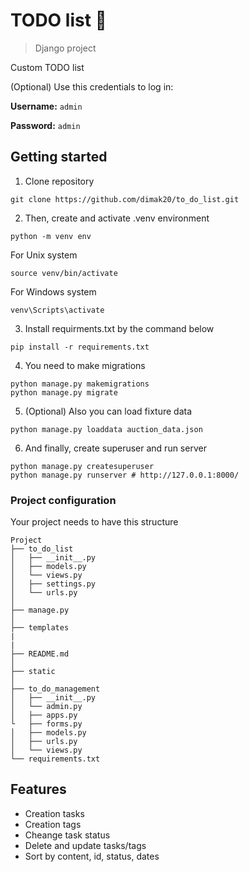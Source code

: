 # TODO list 📝
> Django project 

Custom TODO list


(Optional) Use this credentials to log in:

**Username:** `admin`

**Password:** `admin`
## Getting started

1. Clone repository  
```shell
git clone https://github.com/dimak20/to_do_list.git
```
2. Then, create and activate .venv environment  
```shell
python -m venv env
```
For Unix system
```shell
source venv/bin/activate
```

For Windows system

```shell
venv\Scripts\activate
```

3. Install requirments.txt by the command below  


```shell
pip install -r requirements.txt
```

4. You need to make migrations
```shell
python manage.py makemigrations
python manage.py migrate
```
5. (Optional) Also you can load fixture data
```shell
python manage.py loaddata auction_data.json
```


6. And finally, create superuser and run server

```shell
python manage.py createsuperuser
python manage.py runserver # http://127.0.0.1:8000/
```


### Project configuration

Your project needs to have this structure


```plaintext
Project
├── to_do_list
│   ├── __init__.py
│   ├── models.py
│   └── views.py
│   ├── settings.py
│   └── urls.py
│
├── manage.py
│
├── templates 
|
|
├── README.md
│   
├── static
│
├── to_do_management
│   ├── __init__.py
│   └── admin.py
│   ├── apps.py
└   ├── forms.py
│   ├── models.py
│   ├── urls.py
│   └── views.py
└── requirements.txt
```


## Features

* Creation tasks
* Creation tags
* Cheange task status
* Delete and update tasks/tags
* Sort by content, id, status, dates
